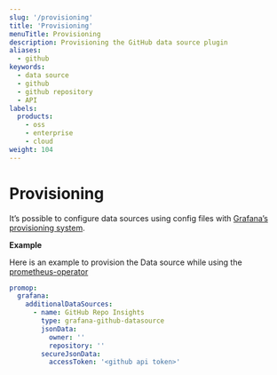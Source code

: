 ```yaml
---
slug: '/provisioning'
title: 'Provisioning'
menuTitle: Provisioning
description: Provisioning the GitHub data source plugin
aliases:
  - github
keywords:
  - data source
  - github
  - github repository
  - API
labels:
  products:
    - oss
    - enterprise
    - cloud
weight: 104
---
```


# Provisioning

It’s possible to configure data sources using config files with [Grafana’s provisioning system](https://grafana.com/docs/grafana/latest/administration/provisioning/#data-sources).

**Example**

Here is an example to provision the Data source while using the [prometheus-operator](https://github.com/prometheus-operator/prometheus-operator)

```yaml
promop:
  grafana:
    additionalDataSources:
      - name: GitHub Repo Insights
        type: grafana-github-datasource
        jsonData:
          owner: ''
          repository: ''
        secureJsonData:
          accessToken: '<github api token>'
```
